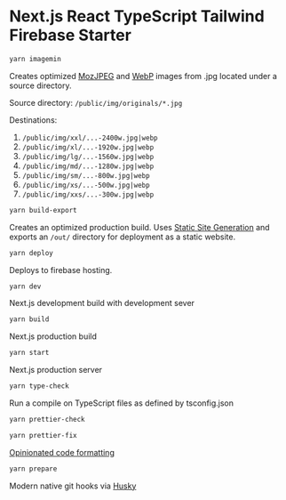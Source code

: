 # Next.js React TypeScript Tailwind Firebase Starter

```bash
yarn imagemin
```

Creates optimized [MozJPEG](https://github.com/mozilla/mozjpeg) and [WebP](https://developers.google.com/speed/webp) images from .jpg located under a source directory.

Source directory: `/public/img/originals/*.jpg`

Destinations:

1. `/public/img/xxl/...-2400w.jpg|webp`
2. `/public/img/xl/...-1920w.jpg|webp`
3. `/public/img/lg/...-1560w.jpg|webp`
4. `/public/img/md/...-1280w.jpg|webp`
5. `/public/img/sm/...-800w.jpg|webp`
6. `/public/img/xs/...-500w.jpg|webp`
7. `/public/img/xxs/...-300w.jpg|webp`

```bash
yarn build-export
```

Creates an optimized production build. Uses [Static Site Generation](https://nextjs.org/docs/advanced-features/static-html-export) and exports an `/out/` directory for deployment as a static website.

```bash
yarn deploy
```

Deploys to firebase hosting.

```bash
yarn dev
```

Next.js development build with development sever

```bash
yarn build
```

Next.js production build

```bash
yarn start
```

Next.js production server

```bash
yarn type-check
```

Run a compile on TypeScript files as defined by tsconfig.json

```bash
yarn prettier-check

yarn prettier-fix
```

[Opinionated code formatting](https://prettier.io/)

```bash
yarn prepare
```

Modern native git hooks via [Husky](https://typicode.github.io/husky/#/)
